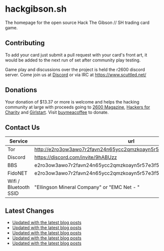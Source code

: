 # hackgibson.sh
The homepage for the open source Hack The Gibson // SH trading card game.


## Contributing

To add your card just submit a pull request with your card's front art, it would be added to the next run of set after community play testing.

Game play and discussions over the project is held the r2600 discord server. Come join us at [Discord](https://discord.com/invite/9hABUzz) or via IRC at https://www.scuttled.net/


## Donations

Your donation of $13.37 or more is welcome and helps the hacking community at large with proceeds going to [2600 Magazine](https://2600.com/), [Hackers for Charity](https://hackersforcharity.org) and [Girlstart](https://girlstart.org).  Visit [buymeacoffee](https://www.buymeacoffee.com/hackgibson.sh) to donate.


## Contact Us

Service | url
-|-
Tor | http://e2ro3ow3awo7r2favn24n65ycc2qmzkoayn5r57e3f56nvjwdcgg32ad.onion
Discord | https://discord.com/invite/9hABUzz
BBS | e2ro3ow3awo7r2favn24n65ycc2qmzkoayn5r57e3f56nvjwdcgg32ad.onion:23
FidoNET | e2ro3ow3awo7r2favn24n65ycc2qmzkoayn5r57e3f56nvjwdcgg32ad.onion:24554
Wifi / Bluetooth SSID | "Ellingson Mineral Company" or "EMC Net - <fidonet address>"

## Latest Changes
<!-- BLOG-POST-LIST:START -->
- [Updated with the latest blog posts](https://github.com/DFW2600/hackgibson.sh/commit/63c06c89f1a27236d81af2a208a9aebe98dc85a4)
- [Updated with the latest blog posts](https://github.com/DFW2600/hackgibson.sh/commit/6470b22974c3203415094d02beb2eded38093559)
- [Updated with the latest blog posts](https://github.com/DFW2600/hackgibson.sh/commit/64178a49d3f28cbe9f03bd64bd59c2210b349446)
- [Updated with the latest blog posts](https://github.com/DFW2600/hackgibson.sh/commit/0f2f316a86b2af8c6fcc0f4cf1012eb75e55d7e7)
- [Updated with the latest blog posts](https://github.com/DFW2600/hackgibson.sh/commit/5cd9bef5239a2bdf9b6a9d57ba8820762c64924c)
<!-- BLOG-POST-LIST:END -->
